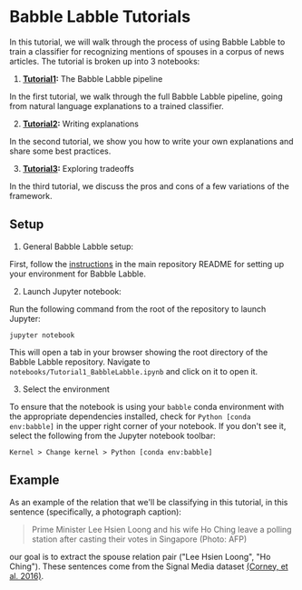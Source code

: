 # Babble Labble Tutorials

In this tutorial, we will walk through the process of using Babble Labble to train a classifier for recognizing mentions of spouses in a corpus of news articles. 
The tutorial is broken up into 3 notebooks:

1. **[Tutorial1](Tutorial1_BabbleLabble.ipynb):** The Babble Labble pipeline

In the first tutorial, we walk through the full Babble Labble pipeline, going from natural language explanations to a trained classifier.

2. **[Tutorial2](Tutorial2_WriteExplanations.ipynb):** Writing explanations

In the second tutorial, we show you how to write your own explanations and share some best practices.

3. **[Tutorial3](Tutorial3_Tradeoffs.ipynb):** Exploring tradeoffs

In the third tutorial, we discuss the pros and cons of a few variations of the framework.


## Setup
1. General Babble Labble setup:

First, follow the [instructions](https://github.com/HazyResearch/babble#setup) in the main repository README for setting up your environment for Babble Labble.

2. Launch Jupyter notebook:

Run the following command from the root of the repository to launch Jupyter:

```
jupyter notebook
```

This will open a tab in your browser showing the root directory of the Babble Labble repository. Navigate to `notebooks/Tutorial1_BabbleLabble.ipynb` and click on it to open it. 

3. Select the environment

To ensure that the notebook is using your `babble` conda environment with the appropriate dependencies installed, check for `Python [conda env:babble]` in the upper right corner of your notebook. If you don't see it, select the following from the Jupyter notebook toolbar:

```
Kernel > Change kernel > Python [conda env:babble]
```

## Example

As an example of the relation that we'll be classifying in this tutorial, 
in this sentence (specifically, a photograph caption):
> Prime Minister Lee Hsien Loong and his wife Ho Ching leave a polling station after
> casting their votes in Singapore (Photo: AFP)

our goal is to extract the spouse relation pair ("Lee Hsien Loong", "Ho Ching").
These sentences come from the Signal Media dataset [(Corney, et al. 2016)](http://ceur-ws.org/Vol-1568/paper8.pdf).
